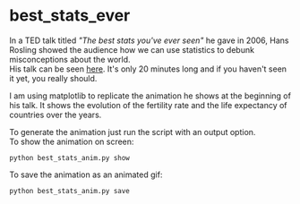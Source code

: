 # best_stats_ever

In a TED talk titled *"The best stats you've ever seen"* he gave in 2006, Hans Rosling showed the audience how we can use statistics to debunk misconceptions about the world.  
His talk can be seen [here](https://www.ted.com/talks/hans_rosling_shows_the_best_stats_you_ve_ever_seen). It's only 20 minutes long and if you haven't seen it yet, you really should.  

I am using matplotlib to replicate the animation he shows at the beginning of his talk. It shows the evolution of the fertility rate and the life expectancy of countries over the years.

To generate the animation just run the script with an output option.  
To show the animation on screen:
```
python best_stats_anim.py show
```

To save the animation as an animated gif:
```
python best_stats_anim.py save
```
